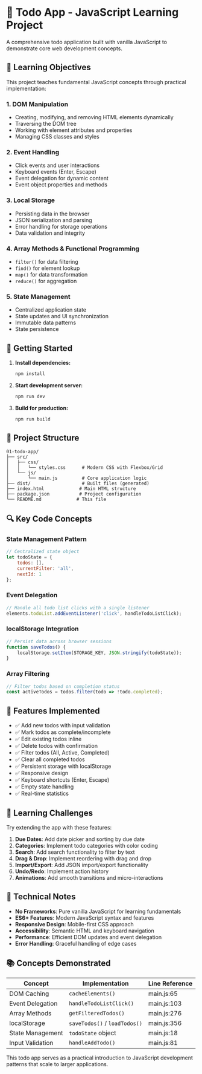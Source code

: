 # 📝 Todo App - JavaScript Learning Project

A comprehensive todo application built with vanilla JavaScript to demonstrate core web development concepts.

## 🎯 Learning Objectives

This project teaches fundamental JavaScript concepts through practical implementation:

### 1. **DOM Manipulation**
- Creating, modifying, and removing HTML elements dynamically
- Traversing the DOM tree
- Working with element attributes and properties
- Managing CSS classes and styles

### 2. **Event Handling**
- Click events and user interactions
- Keyboard events (Enter, Escape)
- Event delegation for dynamic content
- Event object properties and methods

### 3. **Local Storage**
- Persisting data in the browser
- JSON serialization and parsing
- Error handling for storage operations
- Data validation and integrity

### 4. **Array Methods & Functional Programming**
- `filter()` for data filtering
- `find()` for element lookup
- `map()` for data transformation
- `reduce()` for aggregation

### 5. **State Management**
- Centralized application state
- State updates and UI synchronization
- Immutable data patterns
- State persistence

## 🚀 Getting Started

1. **Install dependencies:**
   ```bash
   npm install
   ```

2. **Start development server:**
   ```bash
   npm run dev
   ```

3. **Build for production:**
   ```bash
   npm run build
   ```

## 📁 Project Structure

```
01-todo-app/
├── src/
│   ├── css/
│   │   └── styles.css      # Modern CSS with Flexbox/Grid
│   └── js/
│       └── main.js         # Core application logic
├── dist/                   # Built files (generated)
├── index.html             # Main HTML structure
├── package.json           # Project configuration
└── README.md             # This file
```

## 🔍 Key Code Concepts

### State Management Pattern
```javascript
// Centralized state object
let todoState = {
    todos: [],
    currentFilter: 'all',
    nextId: 1
};
```

### Event Delegation
```javascript
// Handle all todo list clicks with a single listener
elements.todoList.addEventListener('click', handleTodoListClick);
```

### localStorage Integration
```javascript
// Persist data across browser sessions
function saveTodos() {
    localStorage.setItem(STORAGE_KEY, JSON.stringify(todoState));
}
```

### Array Filtering
```javascript
// Filter todos based on completion status
const activeTodos = todos.filter(todo => !todo.completed);
```

## 🎨 Features Implemented

- ✅ Add new todos with input validation
- ✅ Mark todos as complete/incomplete
- ✅ Edit existing todos inline
- ✅ Delete todos with confirmation
- ✅ Filter todos (All, Active, Completed)
- ✅ Clear all completed todos
- ✅ Persistent storage with localStorage
- ✅ Responsive design
- ✅ Keyboard shortcuts (Enter, Escape)
- ✅ Empty state handling
- ✅ Real-time statistics

## 🧠 Learning Challenges

Try extending the app with these features:

1. **Due Dates**: Add date picker and sorting by due date
2. **Categories**: Implement todo categories with color coding
3. **Search**: Add search functionality to filter by text
4. **Drag & Drop**: Implement reordering with drag and drop
5. **Import/Export**: Add JSON import/export functionality
6. **Undo/Redo**: Implement action history
7. **Animations**: Add smooth transitions and micro-interactions

## 🔧 Technical Notes

- **No Frameworks**: Pure vanilla JavaScript for learning fundamentals
- **ES6+ Features**: Modern JavaScript syntax and features
- **Responsive Design**: Mobile-first CSS approach
- **Accessibility**: Semantic HTML and keyboard navigation
- **Performance**: Efficient DOM updates and event delegation
- **Error Handling**: Graceful handling of edge cases

## 📚 Concepts Demonstrated

| Concept | Implementation | Line Reference |
|---------|---------------|----------------|
| DOM Caching | `cacheElements()` | main.js:65 |
| Event Delegation | `handleTodoListClick()` | main.js:103 |
| Array Methods | `getFilteredTodos()` | main.js:276 |
| localStorage | `saveTodos()` / `loadTodos()` | main.js:356 |
| State Management | `todoState` object | main.js:18 |
| Input Validation | `handleAddTodo()` | main.js:81 |

This todo app serves as a practical introduction to JavaScript development patterns that scale to larger applications.